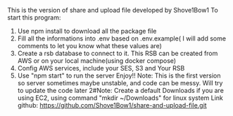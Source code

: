 This is the version of share and upload file developed by Shove1Bow1
To start this program:
1. Use npm install to download all the package file
2. Fill all the informations into .env based on .env.example( I will add some comments to let you know what these values are)
3. Create a rsb database to connect to it. This RSB can be created from AWS or on your local machine(using docker compose)
4. Config AWS services, include your SES, S3 and Your RSB
5. Use "npm start" to run the server
Enjoy!!
Note: This is the first version so server sometimes maybe unstable, and code can be messy. Will try to update the code later
2#Note: Create a default Downloads if you are using EC2, using command "mkdir ~/Downloads" for linux system 
Link github: https://github.com/Shove1Bow1/share-and-upload-file.git
